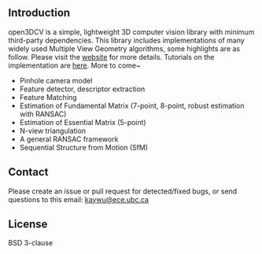 ## Introduction
open3DCV is a simple, lightweight 3D computer vision library with minimum third-party dependencies. This library includes implementations of many widely used Multiple View Geometry algorithms, some highlights are as follow. Please visit the [website](https://imkaywu.github.io/open3DCV/) for more details. Tutorials on the implementation are [here](https://imkaywu.github.io/tutorials/vision/). More to come~

* Pinhole camera model
* Feature detector, descriptor extraction
* Feature Matching
* Estimation of Fundamental Matrix (7-point, 8-point, robust estimation with RANSAC)
* Estimation of Essential Matrix (5-point)
* N-view triangulation
* A general RANSAC framework
* Sequential Structure from Motion (SfM)

## Contact
Please create an issue or pull request for detected/fixed bugs, or send questions to this email: kaywu@ece.ubc.ca

## License
BSD 3-clause
